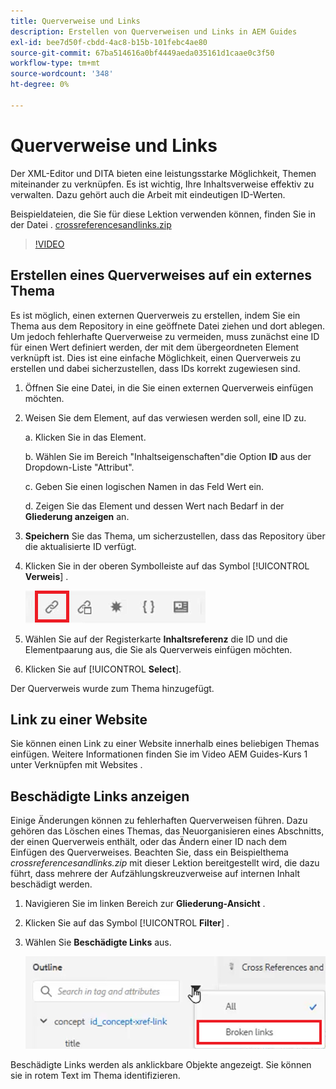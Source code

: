 ```yaml
---
title: Querverweise und Links
description: Erstellen von Querverweisen und Links in AEM Guides
exl-id: bee7d50f-cbdd-4ac8-b15b-101febc4ae80
source-git-commit: 67ba514616a0bf4449aeda035161d1caae0c3f50
workflow-type: tm+mt
source-wordcount: '348'
ht-degree: 0%

---
```


# Querverweise und Links

Der XML-Editor und DITA bieten eine leistungsstarke Möglichkeit, Themen miteinander zu verknüpfen. Es ist wichtig, Ihre Inhaltsverweise effektiv zu verwalten. Dazu gehört auch die Arbeit mit eindeutigen ID-Werten.

Beispieldateien, die Sie für diese Lektion verwenden können, finden Sie in der Datei .
[crossreferencesandlinks.zip](assets/crossreferencesandlinks.zip)

>[!VIDEO](https://video.tv.adobe.com/v/342764?quality=12&learn=on)

## Erstellen eines Querverweises auf ein externes Thema

Es ist möglich, einen externen Querverweis zu erstellen, indem Sie ein Thema aus dem Repository in eine geöffnete Datei ziehen und dort ablegen. Um jedoch fehlerhafte Querverweise zu vermeiden, muss zunächst eine ID für einen Wert definiert werden, der mit dem übergeordneten Element verknüpft ist. Dies ist eine einfache Möglichkeit, einen Querverweis zu erstellen und dabei sicherzustellen, dass IDs korrekt zugewiesen sind.

1. Öffnen Sie eine Datei, in die Sie einen externen Querverweis einfügen möchten.

1. Weisen Sie dem Element, auf das verwiesen werden soll, eine ID zu.

   a. Klicken Sie in das Element.

   b. Wählen Sie im Bereich &quot;Inhaltseigenschaften&quot;die Option **ID** aus der Dropdown-Liste &quot;Attribut&quot;.

   c. Geben Sie einen logischen Namen in das Feld Wert ein.

   d. Zeigen Sie das Element und dessen Wert nach Bedarf in der **Gliederung anzeigen** an.

1. **Speichern** Sie das Thema, um sicherzustellen, dass das Repository über die aktualisierte ID verfügt.

1. Klicken Sie in der oberen Symbolleiste auf das Symbol [!UICONTROL **Verweis**] .

   ![Symbolleiste](images/lesson-7/references-icon.png)

1. Wählen Sie auf der Registerkarte **Inhaltsreferenz** die ID und die Elementpaarung aus, die Sie als Querverweis einfügen möchten.

1. Klicken Sie auf [!UICONTROL **Select**].

Der Querverweis wurde zum Thema hinzugefügt.

## Link zu einer Website

Sie können einen Link zu einer Website innerhalb eines beliebigen Themas einfügen. Weitere Informationen finden Sie im Video AEM Guides-Kurs 1 unter Verknüpfen mit Websites .


## Beschädigte Links anzeigen

Einige Änderungen können zu fehlerhaften Querverweisen führen. Dazu gehören das Löschen eines Themas, das Neuorganisieren eines Abschnitts, der einen Querverweis enthält, oder das Ändern einer ID nach dem Einfügen des Querverweises. Beachten Sie, dass ein Beispielthema _crossreferencesandlinks.zip_ mit dieser Lektion bereitgestellt wird, die dazu führt, dass mehrere der Aufzählungskreuzverweise auf internen Inhalt beschädigt werden.

1. Navigieren Sie im linken Bereich zur **Gliederung-Ansicht** .

1. Klicken Sie auf das Symbol [!UICONTROL **Filter**] .

1. Wählen Sie **Beschädigte Links** aus.

   ![Filter Dropdown](images/lesson-7/broken-links.png)

Beschädigte Links werden als anklickbare Objekte angezeigt. Sie können sie in rotem Text im Thema identifizieren.
